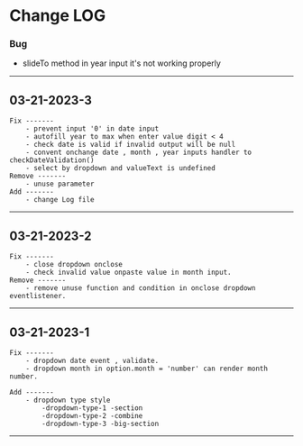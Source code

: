 # Change LOG
### Bug 
- slideTo method in year input it's not working properly
    
---------------------------------

## 03-21-2023-3
    Fix -------
        - prevent input '0' in date input
        - autofill year to max when enter value digit < 4  
        - check date is valid if invalid output will be null
        - convent onchange date , month , year inputs handler to checkDateValidation()
        - select by dropdown and valueText is undefined
    Remove -------
        - unuse parameter
    Add -------
        - change Log file
    
---------------------------------

## 03-21-2023-2
    Fix -------
        - close dropdown onclose 
        - check invalid value onpaste value in month input.
    Remove -------
        - remove unuse function and condition in onclose dropdown eventlistener.

---------------------------------

## 03-21-2023-1
    Fix ------- 
        - dropdown date event , validate. 
        - dropdown month in option.month = 'number' can render month number.

    Add -------
        - dropdown type style
            -dropdown-type-1 -section
            -dropdown-type-2 -combine
            -dropdown-type-3 -big-section


---------------------------------
